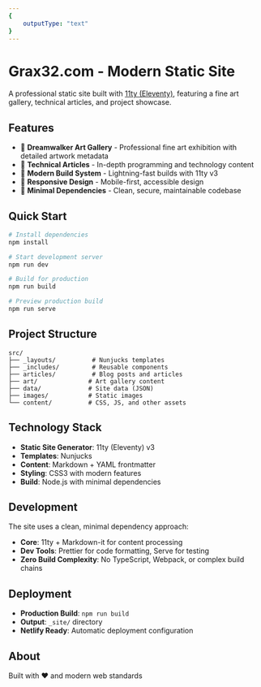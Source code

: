 ```yaml
---
{
    outputType: "text"
}
---
```

# Grax32.com - Modern Static Site

A professional static site built with [11ty (Eleventy)](https://11ty.dev), featuring a fine art gallery, technical articles, and project showcase.

## Features

- 🎨 **Dreamwalker Art Gallery** - Professional fine art exhibition with detailed artwork metadata
- 📝 **Technical Articles** - In-depth programming and technology content
- 🚀 **Modern Build System** - Lightning-fast builds with 11ty v3
- 📱 **Responsive Design** - Mobile-first, accessible design
- 🔧 **Minimal Dependencies** - Clean, secure, maintainable codebase

## Quick Start

```bash
# Install dependencies
npm install

# Start development server
npm run dev

# Build for production
npm run build

# Preview production build
npm run serve
```

## Project Structure

```text
src/
├── _layouts/          # Nunjucks templates
├── _includes/         # Reusable components
├── articles/          # Blog posts and articles
├── art/              # Art gallery content
├── data/             # Site data (JSON)
├── images/           # Static images
└── content/          # CSS, JS, and other assets
```

## Technology Stack

- **Static Site Generator**: 11ty (Eleventy) v3
- **Templates**: Nunjucks
- **Content**: Markdown + YAML frontmatter
- **Styling**: CSS3 with modern features
- **Build**: Node.js with minimal dependencies

## Development

The site uses a clean, minimal dependency approach:

- **Core**: 11ty + Markdown-it for content processing
- **Dev Tools**: Prettier for code formatting, Serve for testing
- **Zero Build Complexity**: No TypeScript, Webpack, or complex build chains

## Deployment

- **Production Build**: `npm run build`
- **Output**: `_site/` directory
- **Netlify Ready**: Automatic deployment configuration

## About

Built with ❤️ and modern web standards

